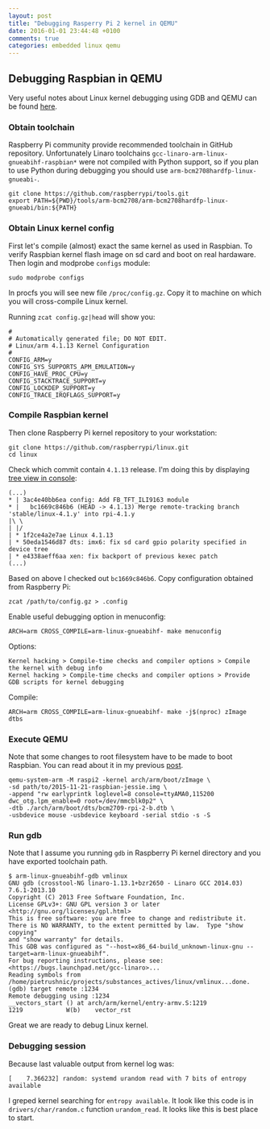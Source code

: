 ```yaml
---
layout: post
title: "Debugging Rasperry Pi 2 kernel in QEMU"
date: 2016-01-01 23:44:48 +0100
comments: true
categories: embedded linux qemu
---
```


## Debugging Raspbian in QEMU

Very useful notes about Linux kernel debugging using GDB and QEMU can be found
[here](https://www.kernel.org/doc/Documentation/gdb-kernel-debugging.txt).

### Obtain toolchain

Raspberry Pi community provide recommended toolchain in GitHub repository.
Unfortunately Linaro toolchains `gcc-linaro-arm-linux-gnueabihf-raspbian*` were
not compiled with Python support, so if you plan to use Python during debugging
you should use `arm-bcm2708hardfp-linux-gnueabi-`.

```
git clone https://github.com/raspberrypi/tools.git
export PATH=${PWD}/tools/arm-bcm2708/arm-bcm2708hardfp-linux-gnueabi/bin:${PATH}
```

### Obtain Linux kernel config

First let's compile (almost) exact the same kernel as used in Raspbian. To
verify Raspbian kernel flash image on sd card and boot on real hardaware. Then
login and modprobe `configs` module:

```
sudo modprobe configs
```

In procfs you will see new file `/proc/config.gz`. Copy it to machine on which
you will cross-compile Linux kernel.

Running `zcat config.gz|head` will show you:

```
#
# Automatically generated file; DO NOT EDIT.
# Linux/arm 4.1.13 Kernel Configuration
#
CONFIG_ARM=y
CONFIG_SYS_SUPPORTS_APM_EMULATION=y
CONFIG_HAVE_PROC_CPU=y
CONFIG_STACKTRACE_SUPPORT=y
CONFIG_LOCKDEP_SUPPORT=y
CONFIG_TRACE_IRQFLAGS_SUPPORT=y
```

### Compile Raspbian kernel

Then clone Raspberry Pi kernel repository to your workstation:

```
git clone https://github.com/raspberrypi/linux.git
cd linux
```

Check which commit contain `4.1.13` release. I'm doing this by displaying [tree view in console](https://github.com/pietrushnic/dotfiles/blob/master/gitconfig#L10):

```
(...)
* | 3ac4e40bb6ea config: Add FB_TFT_ILI9163 module
* |   bc1669c846b6 (HEAD -> 4.1.13) Merge remote-tracking branch 'stable/linux-4.1.y' into rpi-4.1.y
|\ \  
| |/  
| * 1f2ce4a2e7ae Linux 4.1.13
| * 50eda1546d87 dts: imx6: fix sd card gpio polarity specified in device tree
| * e4338aeff6aa xen: fix backport of previous kexec patch
(...)
```

Based on above I checked out `bc1669c846b6`. Copy configuration obtained from
Raspberry Pi:

```
zcat /path/to/config.gz > .config
```

Enable useful debugging option in menuconfig:

```
ARCH=arm CROSS_COMPILE=arm-linux-gnueabihf- make menuconfig
```

Options:

```
Kernel hacking > Compile-time checks and compiler options > Compile the kernel with debug info
Kernel hacking > Compile-time checks and compiler options > Provide GDB scripts for kernel debugging
```

Compile:

```
ARCH=arm CROSS_COMPILE=arm-linux-gnueabihf- make -j$(nproc) zImage dtbs
```

### Execute QEMU

Note that some changes to root filesystem have to be made to boot Raspbian. You
can read about it in my previous
[post](http://blog.3mdeb.com/2015/12/30/emulate-rapberry-pi-2-in-qemu/).

```
qemu-system-arm -M raspi2 -kernel arch/arm/boot/zImage \
-sd path/to/2015-11-21-raspbian-jessie.img \
-append "rw earlyprintk loglevel=8 console=ttyAMA0,115200 dwc_otg.lpm_enable=0 root=/dev/mmcblk0p2" \
-dtb ./arch/arm/boot/dts/bcm2709-rpi-2-b.dtb \
-usbdevice mouse -usbdevice keyboard -serial stdio -s -S
```

### Run gdb

Note that I assume you running `gdb` in Raspberry Pi kernel directory and you
have exported toolchain path.


```
$ arm-linux-gnueabihf-gdb vmlinux
GNU gdb (crosstool-NG linaro-1.13.1+bzr2650 - Linaro GCC 2014.03) 7.6.1-2013.10
Copyright (C) 2013 Free Software Foundation, Inc.
License GPLv3+: GNU GPL version 3 or later <http://gnu.org/licenses/gpl.html>
This is free software: you are free to change and redistribute it.
There is NO WARRANTY, to the extent permitted by law.  Type "show copying"
and "show warranty" for details.
This GDB was configured as "--host=x86_64-build_unknown-linux-gnu --target=arm-linux-gnueabihf".
For bug reporting instructions, please see:
<https://bugs.launchpad.net/gcc-linaro>...
Reading symbols from /home/pietrushnic/projects/substances_actives/linux/vmlinux...done.
(gdb) target remote :1234 
Remote debugging using :1234
__vectors_start () at arch/arm/kernel/entry-armv.S:1219
1219            W(b)    vector_rst
```

Great we are ready to debug Linux kernel.

### Debugging session

Because last valuable output from kernel log was:

```
[    7.366232] random: systemd urandom read with 7 bits of entropy available
```

I greped kernel searching for `entropy available`. It look like this code is in
`drivers/char/random.c` function `urandom_read`. It looks like this is best
place to start.

```

```


